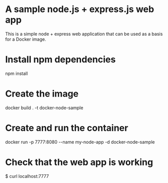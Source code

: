 # A sample node.js + express.js web app

This is a simple node + express web application that can be used as a basis for a Docker image.

# Install npm dependencies
npm install

# Create the image
docker build . -t docker-node-sample

# Create and run the container
docker run -p 7777:8080 --name my-node-app -d docker-node-sample

# Check that the web app is working
$ curl localhost:7777
